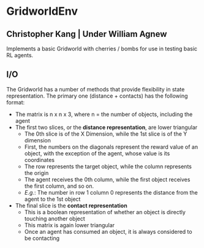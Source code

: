 # GridworldEnv
## Christopher Kang | Under William Agnew

Implements a basic Gridworld with cherries / bombs for use in testing basic RL agents. 

## I/O

The Gridworld has a number of methods that provide flexibility in state representation. The primary one (distance + contacts) has the following format:

  * The matrix is n x n x 3, where n = the number of objects, including the agent 
  * The first two slices, or the __distance representation__, are lower triangular
    * The 0th slice is of the X Dimension, while the 1st slice is of the Y dimension
    * First, the numbers on the diagonals represent the reward value of an object, with the exception of the agent, whose value is its coordinates
    * The row represents the target object, while the column represents the origin
    * The agent receives the 0th column, while the first object receives the first column, and so on.
    * _E.g._: The number in row 1 column 0 represents the distance from the agent to the 1st object
  * The final slice is the __contact representation__
    * This is a boolean representation of whether an object is directly touching another object
    * This matrix is again lower triangular
    * Once an agent has consumed an object, it is always considered to be contacting 
